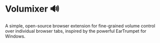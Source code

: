 # Volumixer 🔊

A simple, open-source browser extension for fine-grained volume control over individual browser tabs, inspired by the powerful EarTrumpet for Windows.